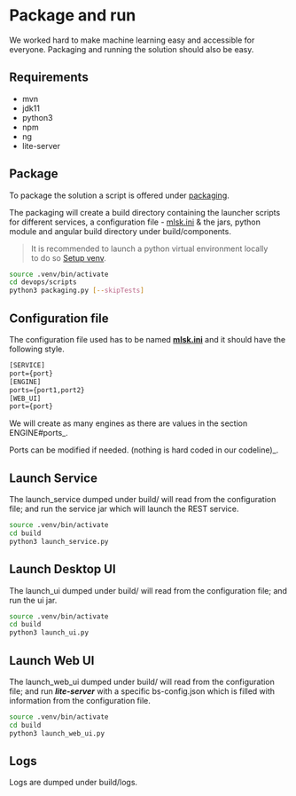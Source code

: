 # Package and run

We worked hard to make machine learning easy and accessible for everyone. Packaging and running the solution should also be easy.

## Requirements

- mvn
- jdk11
- python3
- npm
- ng
- lite-server

## Package

To package the solution a script is offered under [packaging](../../../../../../devops/scripts/packaging.py).

The packaging will create a build directory containing the launcher scripts for different services, a configuration file - [mlsk.ini](../../../../../../devops/scripts/packaging/mlsk.ini) & the jars, python module and angular build directory under build/components.

> It is recommended to launch a python virtual environment locally \
> to do so [Setup venv](../../Engine.md#Setup-Python-Environment).

```bash
source .venv/bin/activate
cd devops/scripts
python3 packaging.py [--skipTests]
```

## Configuration file

The configuration file used has to be named [**mlsk.ini**](../../../../../../devops/scripts/packaging/mlsk.ini) and it should have the following style.

```txt
[SERVICE]
port={port}
[ENGINE]
ports={port1,port2}
[WEB_UI]
port={port}
```

We will create as many engines as there are values in the section ENGINE#ports_.

Ports can be modified if needed. (nothing is hard coded in our codeline)_.

## Launch Service

The launch_service dumped under build/ will read from the configuration file; and run the service jar which will launch the REST service.

```bash
source .venv/bin/activate
cd build
python3 launch_service.py
```

## Launch Desktop UI

The launch_ui dumped under build/ will read from the configuration file; and run the ui jar.

```bash
source .venv/bin/activate
cd build
python3 launch_ui.py
```

## Launch Web UI

The launch_web_ui dumped under build/ will read from the configuration file; and run **_lite-server_** with a specific bs-config.json which is filled with information from the configuration file.

```bash
source .venv/bin/activate
cd build
python3 launch_web_ui.py
```

## Logs

Logs are dumped under build/logs.

